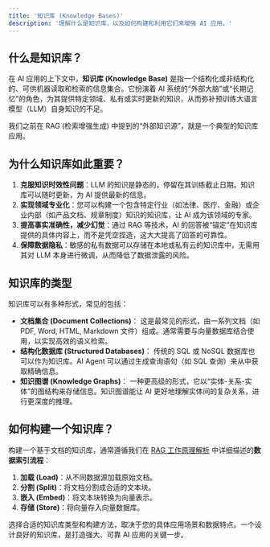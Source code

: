```yaml
---
title: '知识库 (Knowledge Bases)'
description: '理解什么是知识库，以及如何构建和利用它们来增强 AI 应用。'
---
```


## 什么是知识库？

在 AI 应用的上下文中，**知识库 (Knowledge Base)** 是指一个结构化或非结构化的、可供机器读取和检索的信息集合。它扮演着 AI 系统的“外部大脑”或“长期记忆”的角色，为其提供特定领域、私有或实时更新的知识，从而弥补预训练大语言模型（LLM）自身知识的不足。

我们之前在 RAG (检索增强生成) 中提到的“外部知识源”，就是一个典型的知识库应用。

## 为什么知识库如此重要？

1.  **克服知识时效性问题**：LLM 的知识是静态的，停留在其训练截止日期。知识库可以随时更新，为 AI 提供最新的信息。
2.  **实现领域专业化**：您可以构建一个包含特定行业（如法律、医疗、金融）或企业内部（如产品文档、规章制度）知识的知识库，让 AI 成为该领域的专家。
3.  **提高事实准确性，减少幻觉**：通过 RAG 等技术，AI 的回答被“锚定”在知识库提供的具体内容上，而不是凭空捏造，这大大提高了回答的可靠性。
4.  **保障数据隐私**：敏感的私有数据可以存储在本地或私有云的知识库中，无需用其对 LLM 本身进行微调，从而降低了数据泄露的风险。

## 知识库的类型

知识库可以有多种形式，常见的包括：

- **文档集合 (Document Collections)**：
  这是最常见的形式，由一系列文档（如 PDF, Word, HTML, Markdown 文件）组成。通常需要与向量数据库结合使用，以实现高效的语义检索。
- **结构化数据库 (Structured Databases)**：
  传统的 SQL 或 NoSQL 数据库也可以作为知识库。AI Agent 可以通过生成查询语句（如 SQL 查询）来从中获取精确信息。
- **知识图谱 (Knowledge Graphs)**：
  一种更高级的形式，它以“实体-关系-实体”的图结构来存储信息。知识图谱能让 AI 更好地理解实体间的复杂关系，进行更深度的推理。

## 如何构建一个知识库？

构建一个基于文档的知识库，通常遵循我们在 [RAG 工作原理解析](/advanced/rag) 中详细描述的**数据索引流程**：

1.  **加载 (Load)**：从不同数据源加载原始文档。
2.  **分割 (Split)**：将文档分割成合适的文本块。
3.  **嵌入 (Embed)**：将文本块转换为向量表示。
4.  **存储 (Store)**：将向量存入向量数据库。

选择合适的知识库类型和构建方法，取决于您的具体应用场景和数据特点。一个设计良好的知识库，是打造强大、可靠 AI 应用的关键一步。
